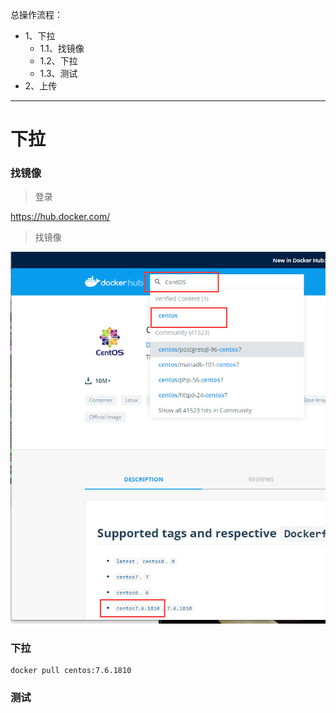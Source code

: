 总操作流程：
- 1、下拉
    - 1.1、找镜像
    - 1.2、下拉
    - 1.3、测试
- 2、上传

***

# 下拉
### 找镜像

> 登录

https://hub.docker.com/

> 找镜像

![](image/3-1.png)

### 下拉

```shel
docker pull centos:7.6.1810
```
### 测试